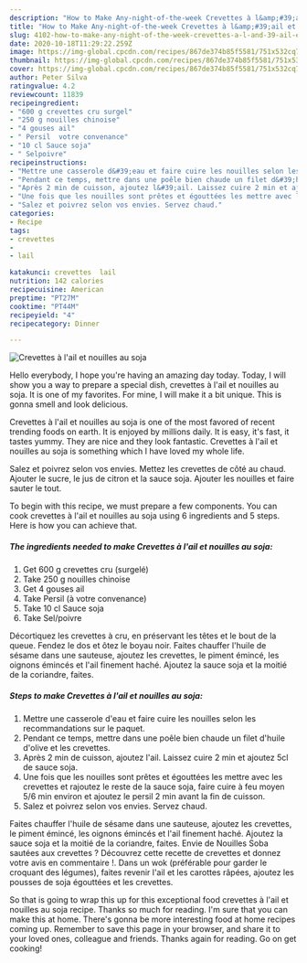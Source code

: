 ```yaml
---
description: "How to Make Any-night-of-the-week Crevettes à l&amp;#39;ail et nouilles au soja"
title: "How to Make Any-night-of-the-week Crevettes à l&amp;#39;ail et nouilles au soja"
slug: 4102-how-to-make-any-night-of-the-week-crevettes-a-l-and-39-ail-et-nouilles-au-soja
date: 2020-10-18T11:29:22.259Z
image: https://img-global.cpcdn.com/recipes/867de374b85f5581/751x532cq70/crevettes-a-lail-et-nouilles-au-soja-photo-principale-de-la-recette.jpg
thumbnail: https://img-global.cpcdn.com/recipes/867de374b85f5581/751x532cq70/crevettes-a-lail-et-nouilles-au-soja-photo-principale-de-la-recette.jpg
cover: https://img-global.cpcdn.com/recipes/867de374b85f5581/751x532cq70/crevettes-a-lail-et-nouilles-au-soja-photo-principale-de-la-recette.jpg
author: Peter Silva
ratingvalue: 4.2
reviewcount: 11839
recipeingredient:
- "600 g crevettes cru surgel"
- "250 g nouilles chinoise"
- "4 gouses ail"
- " Persil  votre convenance"
- "10 cl Sauce soja"
- " Selpoivre"
recipeinstructions:
- "Mettre une casserole d&#39;eau et faire cuire les nouilles selon les recommandations sur le paquet."
- "Pendant ce temps, mettre dans une poêle bien chaude un filet d&#39;huile d&#39;olive et les crevettes."
- "Après 2 min de cuisson, ajoutez l&#39;ail. Laissez cuire 2 min et ajoutez 5cl de sauce soja."
- "Une fois que les nouilles sont prêtes et égouttées les mettre avec les crevettes et rajoutez le reste de la sauce soja, faire cuire à feu moyen 5/6 min environ et ajoutez le persil 2 min avant la fin de cuisson."
- "Salez et poivrez selon vos envies. Servez chaud."
categories:
- Recipe
tags:
- crevettes
- 
- lail

katakunci: crevettes  lail 
nutrition: 142 calories
recipecuisine: American
preptime: "PT27M"
cooktime: "PT44M"
recipeyield: "4"
recipecategory: Dinner

---
```



![Crevettes à l&#39;ail et nouilles au soja](https://img-global.cpcdn.com/recipes/867de374b85f5581/751x532cq70/crevettes-a-lail-et-nouilles-au-soja-photo-principale-de-la-recette.jpg)

Hello everybody, I hope you're having an amazing day today. Today, I will show you a way to prepare a special dish, crevettes à l&#39;ail et nouilles au soja. It is one of my favorites. For mine, I will make it a bit unique. This is gonna smell and look delicious.

Crevettes à l&#39;ail et nouilles au soja is one of the most favored of recent trending foods on earth. It is enjoyed by millions daily. It is easy, it's fast, it tastes yummy. They are nice and they look fantastic. Crevettes à l&#39;ail et nouilles au soja is something which I have loved my whole life.

Salez et poivrez selon vos envies. Mettez les crevettes de côté au chaud. Ajouter le sucre, le jus de citron et la sauce soja. Ajouter les nouilles et faire sauter le tout.


To begin with this recipe, we must prepare a few components. You can cook crevettes à l&#39;ail et nouilles au soja using 6 ingredients and 5 steps. Here is how you can achieve that.

<!--inarticleads1-->

##### The ingredients needed to make Crevettes à l&#39;ail et nouilles au soja:

1. Get 600 g crevettes cru (surgelé)
1. Take 250 g nouilles chinoise
1. Get 4 gouses ail
1. Take  Persil (à votre convenance)
1. Take 10 cl Sauce soja
1. Take  Sel/poivre


Décortiquez les crevettes à cru, en préservant les têtes et le bout de la queue. Fendez le dos et ôtez le boyau noir. Faites chauffer l&#39;huile de sésame dans une sauteuse, ajoutez les crevettes, le piment émincé, les oignons émincés et l&#39;ail finement haché. Ajoutez la sauce soja et la moitié de la coriandre, faites. 

<!--inarticleads2-->

##### Steps to make Crevettes à l&#39;ail et nouilles au soja:

1. Mettre une casserole d&#39;eau et faire cuire les nouilles selon les recommandations sur le paquet.
1. Pendant ce temps, mettre dans une poêle bien chaude un filet d&#39;huile d&#39;olive et les crevettes.
1. Après 2 min de cuisson, ajoutez l&#39;ail. Laissez cuire 2 min et ajoutez 5cl de sauce soja.
1. Une fois que les nouilles sont prêtes et égouttées les mettre avec les crevettes et rajoutez le reste de la sauce soja, faire cuire à feu moyen 5/6 min environ et ajoutez le persil 2 min avant la fin de cuisson.
1. Salez et poivrez selon vos envies. Servez chaud.


Faites chauffer l&#39;huile de sésame dans une sauteuse, ajoutez les crevettes, le piment émincé, les oignons émincés et l&#39;ail finement haché. Ajoutez la sauce soja et la moitié de la coriandre, faites. Envie de Nouilles Soba sautées aux crevettes ? Découvrez cette recette de crevettes et donnez votre avis en commentaire !. Dans un wok (préférable pour garder le croquant des légumes), faites revenir l&#39;ail et les carottes râpées, ajoutez les pousses de soja égouttées et les crevettes. 

So that is going to wrap this up for this exceptional food crevettes à l&#39;ail et nouilles au soja recipe. Thanks so much for reading. I'm sure that you can make this at home. There's gonna be more interesting food at home recipes coming up. Remember to save this page in your browser, and share it to your loved ones, colleague and friends. Thanks again for reading. Go on get cooking!
